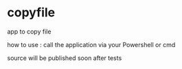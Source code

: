 # copyfile
app to copy file

how to use : call the application via your Powershell or cmd

source will be published soon after tests
